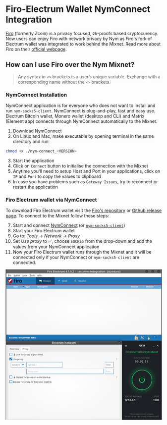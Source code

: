 # Firo-Electrum Wallet NymConnect Integration

[Firo](https://github.com/firoorg/firo#firo) (formerly Zcoin) is a privacy focused, zk-proofs based cryptocurency. Now users can enjoy Firo with network privacy by Nym as Firo's fork of Electrum wallet was integrated to work behind the Mixnet. Read more about Firo on their [official webpage](https://firo.org/).

## How can I use Firo over the Nym Mixnet?

> Any syntax in `<>` brackets is a user’s unique variable. Exchange with a corresponding name without the `<>` brackets.

### NymConnect Installation

NymConnect application is for everyone who does not want to install and run `nym-socks5-client`. NymConnect is plug-and-play, fast and easy use. Electrum Bitcoin wallet, Monero wallet (desktop and CLI) and Matrix (Element app) connects through NymConnect automatically to the Mixnet.

1. [Download](https://nymtech.net/download/nymconnect) NymConnect
2. On Linux and Mac, make executable by opening terminal in the same directory and run:

```sh
chmod +x ./nym-connect_<VERSION>
```

3. Start the application
4. Click on `Connect` button to initialise the connection with the Mixnet
5. Anytime you'll need to setup Host and Port in your applications, click on `IP` and `Port` to copy the values to clipboard
6. In case you have problems such as `Gateway Issues`, try to reconnect or restart the application

### Firo Electrum wallet via NymConnect


To download Firo Electrum wallet visit the [Firo's repository](https://github.com/firoorg/firo) or [Github release page](https://github.com/firoorg/electrum-firo/releases/tag/4.1.5.2). To connect to the Mixnet follow these steps:

7. Start and connect [NymConnect](./firo.md#nymconnect-installation) (or [`nym-socks5-client`](https://nymtech.net/docs/clients/socks5-client.html))
2. Start your Firo Electrum wallet
3. Go to: *Tools* -> *Network* -> *Proxy*
4. Set *Use proxy* to ✅, choose `SOCKS5` from the drop-down and add the values from your NymConnect application
5. Now your Firo Electrum wallet runs through the Mixnet and it will be connected only if your NymConnect or `nym-socks5-client` are connected.

![Firo Electrum wallet setup](../images/firo_tutorial/firo.png)
